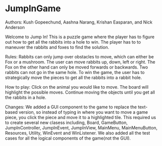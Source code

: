 # JumpInGame

Authors: Kush Gopeechund, Aashna Narang, Krishan Easparan, and Nick Anderson

Welcome to Jump In! This is a puzzle game where the player
has to figure out how to get all the rabbits into a hole to win. The player 
has to to maneuver the rabbits and foxes to find the solution.


Rules: 
Rabbits can only jump over obstacles to move, which can either be Fox or a mushroom.
The user can move rabbits up, down, left or right. The Fox on the other hand
can only be moved forwards or backwards. Two rabbits can not go in the same hole.
To win the game, the user has to strategically move the pieces to get all the rabbits
into a rabbit hole.


How to play:
Click on the animal you would like to move. The board will highlight the possible moves.
Continue moving the objects until you get all the rabbits in a hole.


Changes:
We added a GUI component to the game to replace the text-based version, so instead of typing
in where you want to move a game piece, you click the piece and move it to a highlighted tile.
This required us to create several new clasess including, Board, GameButton, JumpInController,
JumpInEvent, JumpInView, MainMenu, MainMenuButton, Resources, Utility, WinEvent and WinListener. 
We also added all the test cases for all the logical components of the game(not the GUI).


